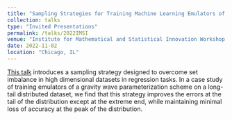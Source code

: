 ```yaml
---
title: "Sampling Strategies for Training Machine Learning Emulators of Gravity Wave Parameterizations"
collection: talks
type: "Invited Presentations"
permalink: /talks/2022IMSI
venue: "Institute for Mathematical and Statistical Innovation Workshop: Machine Learning for Climate and Weather Applications"
date: 2022-11-02
location: "Chicago, IL"
---
```


[This talk](https://www.imsi.institute/activities/machine-learning-for-climate-and-weather-applications/) introduces a sampling strategy designed to overcome set imbalance in high dimensional datasets in regression tasks. In a case study of training emulators of a gravity wave parameterization scheme on a long-tail distributed dataset,  we find that this strategy improves the errors at the tail of the distribution except at the extreme end, while maintaining minimal loss of accuracy at the peak of the distribution.